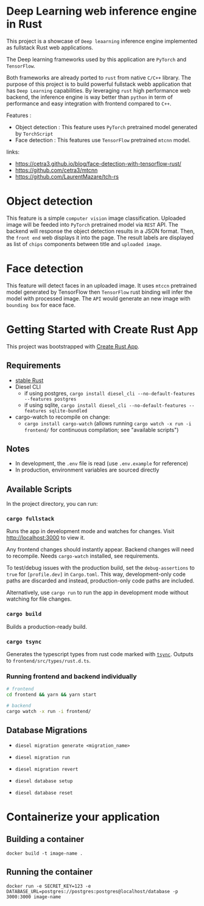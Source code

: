 # Deep Learning web inference engine in Rust

This project is a showcase of `Deep leaarning` inference engine implemented as fullstack Rust web applications.

The Deep learning frameworks used by this application are `PyTorch` and `TensorFlow`.

Both frameworks are already ported to `rust` from native `C/C++` library. The purpose of this project is to build powerful fullstack webb application that has `Deep Learning` capabilities. By leveraging `rust` high performance web backend, the inference engine is way better than `python` in term of performance and easy integration with frontend compared to `C++`.

Features :

- Object detection : This feature uses `PyTorch` pretrained model generated by `TorchScript`
- Face detection : This features use `TensorFlow` pretrained `mtcnn` model.

links:

- https://cetra3.github.io/blog/face-detection-with-tensorflow-rust/
- https://github.com/cetra3/mtcnn
- https://github.com/LaurentMazare/tch-rs


# Object detection

This feature is a simple `computer vision` image classification. Uploaded image will be feeded into `PyTorch` pretrained model via `REST` API. The backend will response the object detection results in a JSON format. Then, the `front end` web displays it into the page. The result labels are displayed as list of `chips` components between title and `uploaded image`. 

# Face detection

This feature will detect faces in an uploaded image. It uses `mtccn` pretrained model generated by TensorFlow then `TensorFlow` rust binding will infer the model with processed image. The `API` would generate an new image with `bounding box` for eace face.    


# Getting Started with Create Rust App

This project was bootstrapped with [Create Rust App](https://github.com/wulf/create-rust-app).

## Requirements

- [stable Rust](https://www.rust-lang.org/tools/install)
- Diesel CLI 
  - if using postgres, `cargo install diesel_cli --no-default-features --features postgres`
  - if using sqlite, `cargo install diesel_cli --no-default-features --features sqlite-bundled`
- cargo-watch to recompile on change:
  - `cargo install cargo-watch` (allows running `cargo watch -x run -i frontend/` for continuous compilation; see "available scripts")

## Notes

- In development, the `.env` file is read (use `.env.example` for reference)
- In production, environment variables are sourced directly

## Available Scripts

In the project directory, you can run:

### `cargo fullstack`

Runs the app in development mode and watches for changes. Visit [http://localhost:3000](http://localhost:3000) to view it.

Any frontend changes should instantly appear. Backend changes will need to recompile.
Needs `cargo-watch` installed, see requirements.

To test/debug issues with the production build, set the `debug-assertions` to `true` for `[profile.dev]` in `Cargo.toml`. This way, development-only code paths are discarded and instead, production-only code paths are included.

Alternatively, use `cargo run` to run the app in development mode without watching for file changes.

### `cargo build`

Builds a production-ready build.

### `cargo tsync`

Generates the typescript types from rust code marked with [`tsync`](https://github.com/Wulf/tsync).
Outputs to `frontend/src/types/rust.d.ts`.

### Running frontend and backend individually

```sh
# frontend
cd frontend && yarn && yarn start
```

```sh
# backend
cargo watch -x run -i frontend/
```

## Database Migrations

- `diesel migration generate <migration_name>`
- `diesel migration run`
- `diesel migration revert`

- `diesel database setup`
- `diesel database reset`


# Containerize your application
      
## Building a container
`docker build -t image-name .`

## Running the container
`docker run -e SECRET_KEY=123 -e DATABASE_URL=postgres://postgres:postgres@localhost/database -p 3000:3000 image-name`

